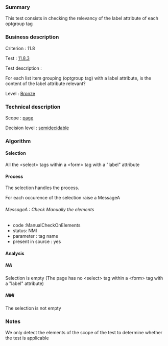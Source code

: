 ### Summary

This test consists in checking the relevancy of the label attribute of
each optgroup tag

### Business description

Criterion : 11.8

Test : [11.8.3](http://www.accessiweb.org/index.php/accessiweb-22-english-version.html#test-11-8-3)

Test description :

For each list item grouping (optgroup tag) with a label attribute, is
the content of the label attribute relevant?

Level : [Bronze](/en/category/rules-design/accessiweb-11/level/bronze)

### Technical description

Scope : [page](/en/category/rules-design/accessiweb-11/scope/page)

Decision level :
[semidecidable](/en/category/rules-design/accessiweb-11/decision-level/semidecidable)

### Algorithm

#### Selection

All the <select\> tags within a <form\> tag with a "label" attribute

#### Process

The selection handles the process.

For each occurence of the selection raise a MessageA

###### MessageA : Check Manually the elements

-   code :ManualCheckOnElements
-   status: NMI
-   parameter : tag name
-   present in source : yes

#### Analysis

##### NA

Selection is empty (The page has no <select\> tag within a <form\> tag
with a "label" attribute)

##### NMI

The selection is not empty

### Notes

We only detect the elements of the scope of the test to determine
whether the test is applicable
